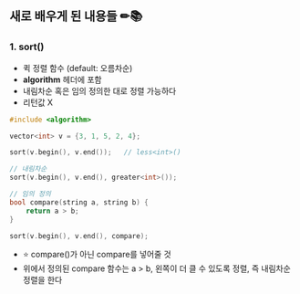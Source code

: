 ## 새로 배우게 된 내용들 ✏📚

### 1. sort()
- 퀵 정렬 함수 (default: 오름차순)
- **algorithm** 헤더에 포함
- 내림차순 혹은 임의 정의한 대로 정렬 가능하다
- 리턴값 X

```c++
#include <algorithm>
```

```c++
vector<int> v = {3, 1, 5, 2, 4};

sort(v.begin(), v.end());   // less<int>()
```

```c++
// 내림차순
sort(v.begin(), v.end(), greater<int>());
```

```c++
// 임의 정의
bool compare(string a, string b) {
    return a > b;
}
```

```c++
sort(v.begin(), v.end(), compare);
```

- ⭐ compare()가 아닌 compare를 넣어줄 것
- 위에서 정의된 compare 함수는 a > b, 왼쪽이 더 클 수 있도록 정렬, 즉 내림차순 정렬을 한다
